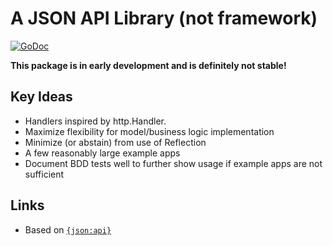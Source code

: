# A JSON API Library (not framework)

[![GoDoc](https://godoc.org/github.com/crhntr/jsonapi?status.svg)](https://godoc.org/github.com/crhntr/jsonapi)

**This package is in early development and is definitely not stable!**

## Key Ideas
* Handlers inspired by http.Handler.
* Maximize flexibility for model/business logic implementation
* Minimize (or abstain) from use of Reflection
* A few reasonably large example apps
* Document BDD tests well to further show usage if example apps are not sufficient

## Links
* Based on [`{json:api}`](https://jsonapi.org/)
